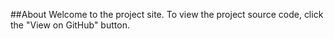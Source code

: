 ##About
Welcome to the project site. To view the project source code, click the "View on GitHub" button.
